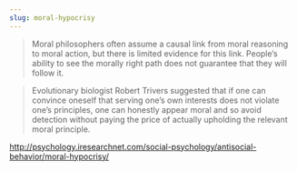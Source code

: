 ```yaml
---
slug: moral-hypocrisy
---
```


> Moral philosophers often assume a causal link from moral reasoning to moral action, but there is limited evidence for this link. People’s ability to see the morally right path does not guarantee that they will follow it.

> Evolutionary biologist Robert Trivers suggested that if one can convince oneself that serving one’s own interests does not violate one’s principles, one can honestly appear moral and so avoid detection without paying the price of actually upholding the relevant moral principle.

http://psychology.iresearchnet.com/social-psychology/antisocial-behavior/moral-hypocrisy/